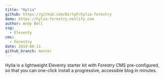 ```yaml
---
title: "Hylia"
github: https://github.com/DirtyF/hylia-forestry
demo: https://hylia-forestry.netlify.com
author: Andy Bell
ssg:
  - Eleventy
cms:
  - Forestry
date: 2019-08-11
github_branch: master
---
```


Hylia is a lightweight Eleventy starter kit with Forestry CMS pre-configured, so that you can one-click install a progressive, accessible blog in minutes.
